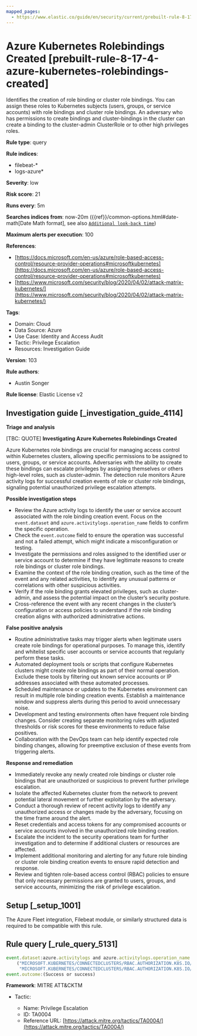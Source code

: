 ```yaml
---
mapped_pages:
  - https://www.elastic.co/guide/en/security/current/prebuilt-rule-8-17-4-azure-kubernetes-rolebindings-created.html
---
```


# Azure Kubernetes Rolebindings Created [prebuilt-rule-8-17-4-azure-kubernetes-rolebindings-created]

Identifies the creation of role binding or cluster role bindings. You can assign these roles to Kubernetes subjects (users, groups, or service accounts) with role bindings and cluster role bindings. An adversary who has permissions to create bindings and cluster-bindings in the cluster can create a binding to the cluster-admin ClusterRole or to other high privileges roles.

**Rule type**: query

**Rule indices**:

* filebeat-*
* logs-azure*

**Severity**: low

**Risk score**: 21

**Runs every**: 5m

**Searches indices from**: now-20m ({{ref}}/common-options.html#date-math[Date Math format], see also [`Additional look-back time`](docs-content://solutions/security/detect-and-alert/create-detection-rule.md#rule-schedule))

**Maximum alerts per execution**: 100

**References**:

* [https://docs.microsoft.com/en-us/azure/role-based-access-control/resource-provider-operations#microsoftkubernetes](https://docs.microsoft.com/en-us/azure/role-based-access-control/resource-provider-operations#microsoftkubernetes)
* [https://www.microsoft.com/security/blog/2020/04/02/attack-matrix-kubernetes/](https://www.microsoft.com/security/blog/2020/04/02/attack-matrix-kubernetes/)

**Tags**:

* Domain: Cloud
* Data Source: Azure
* Use Case: Identity and Access Audit
* Tactic: Privilege Escalation
* Resources: Investigation Guide

**Version**: 103

**Rule authors**:

* Austin Songer

**Rule license**: Elastic License v2

## Investigation guide [_investigation_guide_4114]

**Triage and analysis**

[TBC: QUOTE]
**Investigating Azure Kubernetes Rolebindings Created**

Azure Kubernetes role bindings are crucial for managing access control within Kubernetes clusters, allowing specific permissions to be assigned to users, groups, or service accounts. Adversaries with the ability to create these bindings can escalate privileges by assigning themselves or others high-level roles, such as cluster-admin. The detection rule monitors Azure activity logs for successful creation events of role or cluster role bindings, signaling potential unauthorized privilege escalation attempts.

**Possible investigation steps**

* Review the Azure activity logs to identify the user or service account associated with the role binding creation event. Focus on the `event.dataset` and `azure.activitylogs.operation_name` fields to confirm the specific operation.
* Check the `event.outcome` field to ensure the operation was successful and not a failed attempt, which might indicate a misconfiguration or testing.
* Investigate the permissions and roles assigned to the identified user or service account to determine if they have legitimate reasons to create role bindings or cluster role bindings.
* Examine the context of the role binding creation, such as the time of the event and any related activities, to identify any unusual patterns or correlations with other suspicious activities.
* Verify if the role binding grants elevated privileges, such as cluster-admin, and assess the potential impact on the cluster’s security posture.
* Cross-reference the event with any recent changes in the cluster’s configuration or access policies to understand if the role binding creation aligns with authorized administrative actions.

**False positive analysis**

* Routine administrative tasks may trigger alerts when legitimate users create role bindings for operational purposes. To manage this, identify and whitelist specific user accounts or service accounts that regularly perform these tasks.
* Automated deployment tools or scripts that configure Kubernetes clusters might create role bindings as part of their normal operation. Exclude these tools by filtering out known service accounts or IP addresses associated with these automated processes.
* Scheduled maintenance or updates to the Kubernetes environment can result in multiple role binding creation events. Establish a maintenance window and suppress alerts during this period to avoid unnecessary noise.
* Development and testing environments often have frequent role binding changes. Consider creating separate monitoring rules with adjusted thresholds or risk scores for these environments to reduce false positives.
* Collaboration with the DevOps team can help identify expected role binding changes, allowing for preemptive exclusion of these events from triggering alerts.

**Response and remediation**

* Immediately revoke any newly created role bindings or cluster role bindings that are unauthorized or suspicious to prevent further privilege escalation.
* Isolate the affected Kubernetes cluster from the network to prevent potential lateral movement or further exploitation by the adversary.
* Conduct a thorough review of recent activity logs to identify any unauthorized access or changes made by the adversary, focusing on the time frame around the alert.
* Reset credentials and access tokens for any compromised accounts or service accounts involved in the unauthorized role binding creation.
* Escalate the incident to the security operations team for further investigation and to determine if additional clusters or resources are affected.
* Implement additional monitoring and alerting for any future role binding or cluster role binding creation events to ensure rapid detection and response.
* Review and tighten role-based access control (RBAC) policies to ensure that only necessary permissions are granted to users, groups, and service accounts, minimizing the risk of privilege escalation.


## Setup [_setup_1001]

The Azure Fleet integration, Filebeat module, or similarly structured data is required to be compatible with this rule.


## Rule query [_rule_query_5131]

```js
event.dataset:azure.activitylogs and azure.activitylogs.operation_name:
	("MICROSOFT.KUBERNETES/CONNECTEDCLUSTERS/RBAC.AUTHORIZATION.K8S.IO/ROLEBINDINGS/WRITE" or
	 "MICROSOFT.KUBERNETES/CONNECTEDCLUSTERS/RBAC.AUTHORIZATION.K8S.IO/CLUSTERROLEBINDINGS/WRITE") and
event.outcome:(Success or success)
```

**Framework**: MITRE ATT&CKTM

* Tactic:

    * Name: Privilege Escalation
    * ID: TA0004
    * Reference URL: [https://attack.mitre.org/tactics/TA0004/](https://attack.mitre.org/tactics/TA0004/)



